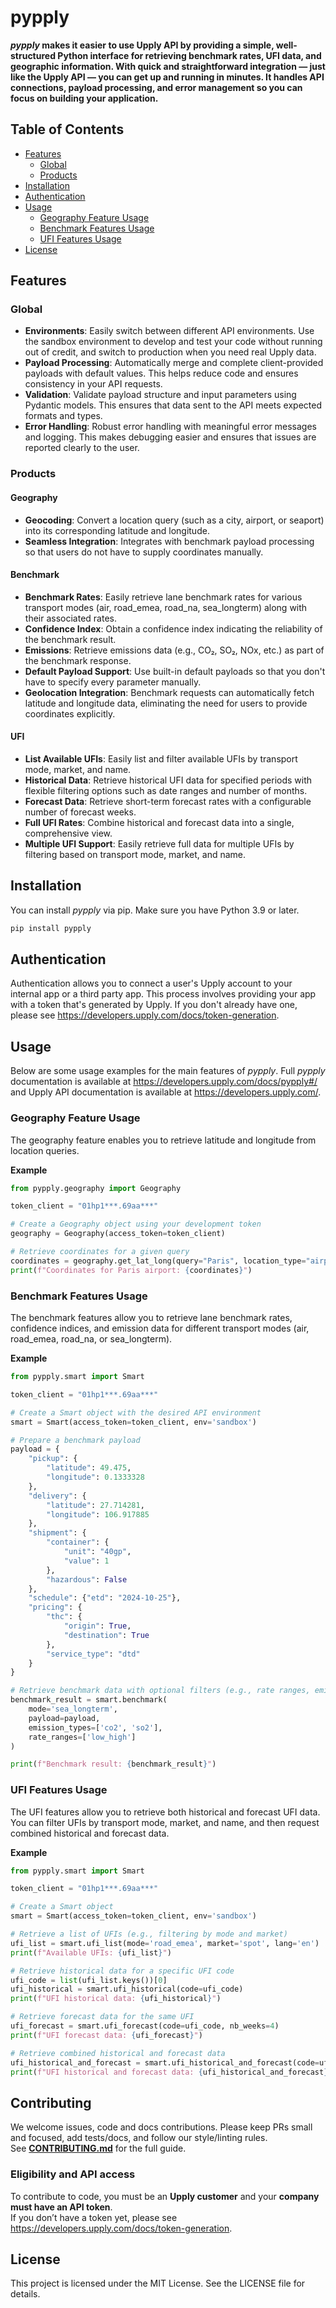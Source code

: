 # pypply

***pypply* makes it easier to use Upply API by providing a simple, well-structured Python interface for retrieving benchmark rates, UFI data, and geographic information. 
With quick and straightforward integration — just like the Upply API — you can get up and running in minutes.
It handles API connections, payload processing, and error management so you can focus on building your application.**

## Table of Contents

- [Features](#features)
  - [Global](#global)
  - [Products](#products)
- [Installation](#installation)
- [Authentication](#authentication)
- [Usage](#usage)
  - [Geography Feature Usage](#geography-feature-usage)
  - [Benchmark Features Usage](#benchmark-features-usage)
  - [UFI Features Usage](#ufi-features-usage)
- [License](#license)

## Features

### Global
- **Environments**: Easily switch between different API environments. Use the sandbox environment to develop and test your code without running out of credit, and switch to production when you need real Upply data.
- **Payload Processing**: Automatically merge and complete client-provided payloads with default values. This helps reduce code and ensures consistency in your API requests.
- **Validation**: Validate payload structure and input parameters using Pydantic models. This ensures that data sent to the API meets expected formats and types.
- **Error Handling**: Robust error handling with meaningful error messages and logging. This makes debugging easier and ensures that issues are reported clearly to the user.

### Products

#### Geography
- **Geocoding**: Convert a location query (such as a city, airport, or seaport) into its corresponding latitude and longitude.
- **Seamless Integration**: Integrates with benchmark payload processing so that users do not have to supply coordinates manually.

#### Benchmark
- **Benchmark Rates**: Easily retrieve lane benchmark rates for various transport modes (air, road_emea, road_na, sea_longterm) along with their associated rates.
- **Confidence Index**: Obtain a confidence index indicating the reliability of the benchmark result.
- **Emissions**: Retrieve emissions data (e.g., CO₂, SO₂, NOx, etc.) as part of the benchmark response.
- **Default Payload Support**: Use built-in default payloads so that you don't have to specify every parameter manually.
- **Geolocation Integration**: Benchmark requests can automatically fetch latitude and longitude data, eliminating the need for users to provide coordinates explicitly.

#### UFI
- **List Available UFIs**: Easily list and filter available UFIs by transport mode, market, and name.
- **Historical Data**: Retrieve historical UFI data for specified periods with flexible filtering options such as date ranges and number of months.
- **Forecast Data**: Retrieve short-term forecast rates with a configurable number of forecast weeks.
- **Full UFI Rates**: Combine historical and forecast data into a single, comprehensive view.
- **Multiple UFI Support**: Easily retrieve full data for multiple UFIs by filtering based on transport mode, market, and name.



## Installation
You can install *pypply* via pip. Make sure you have Python 3.9 or later.

```bash
pip install pypply
```

## Authentication
Authentication allows you to connect a user's Upply account to your internal app or a third party app. This process involves providing your app with a token that's generated by Upply.
If you don't already have one, please see https://developers.upply.com/docs/token-generation.

## Usage
Below are some usage examples for the main features of *pypply*. Full *pypply* documentation is available at https://developers.upply.com/docs/pypply#/ and Upply API documentation is available at https://developers.upply.com/.

### Geography Feature Usage
The geography feature enables you to retrieve latitude and longitude from location queries.

**Example**

```python
from pypply.geography import Geography

token_client = "01hp1***.69aa***"

# Create a Geography object using your development token
geography = Geography(access_token=token_client)

# Retrieve coordinates for a given query
coordinates = geography.get_lat_long(query="Paris", location_type="airport", country_code="FR")
print(f"Coordinates for Paris airport: {coordinates}")
```

### Benchmark Features Usage
The benchmark features allow you to retrieve lane benchmark rates, confidence indices, and emission data for different transport modes (air, road_emea, road_na, or sea_longterm).

**Example**

```python
from pypply.smart import Smart

token_client = "01hp1***.69aa***"

# Create a Smart object with the desired API environment
smart = Smart(access_token=token_client, env='sandbox')

# Prepare a benchmark payload
payload = {
    "pickup": {
        "latitude": 49.475,
        "longitude": 0.1333328
    },
    "delivery": {
        "latitude": 27.714281,
        "longitude": 106.917885
    },
    "shipment": {
        "container": {
            "unit": "40gp",
            "value": 1
        },
        "hazardous": False
    },
    "schedule": {"etd": "2024-10-25"},
    "pricing": {
        "thc": {
            "origin": True,
            "destination": True
        },
        "service_type": "dtd"
    }
}

# Retrieve benchmark data with optional filters (e.g., rate ranges, emission types)
benchmark_result = smart.benchmark(
    mode='sea_longterm',
    payload=payload,
    emission_types=['co2', 'so2'],
    rate_ranges=['low_high']
)

print(f"Benchmark result: {benchmark_result}")
```

### UFI Features Usage
The UFI features allow you to retrieve both historical and forecast UFI data. You can filter UFIs by transport mode, market, and name, and then request combined historical and forecast data.

**Example**

```python
from pypply.smart import Smart

token_client = "01hp1***.69aa***"

# Create a Smart object
smart = Smart(access_token=token_client, env='sandbox')

# Retrieve a list of UFIs (e.g., filtering by mode and market)
ufi_list = smart.ufi_list(mode='road_emea', market='spot', lang='en')
print(f"Available UFIs: {ufi_list}")

# Retrieve historical data for a specific UFI code
ufi_code = list(ufi_list.keys())[0]
ufi_historical = smart.ufi_historical(code=ufi_code)
print(f"UFI historical data: {ufi_historical}")

# Retrieve forecast data for the same UFI
ufi_forecast = smart.ufi_forecast(code=ufi_code, nb_weeks=4)
print(f"UFI forecast data: {ufi_forecast}")

# Retrieve combined historical and forecast data
ufi_historical_and_forecast = smart.ufi_historical_and_forecast(code=ufi_code)
print(f"UFI historical and forecast data: {ufi_historical_and_forecast}")
```

## Contributing

We welcome issues, code and docs contributions. Please keep PRs small and focused, add tests/docs, and follow our style/linting rules.  
See **[CONTRIBUTING.md](CONTRIBUTING.md)** for the full guide.

### Eligibility and API access

To contribute to code, you must be an **Upply customer** and your **company must have an API token**.  
If you don’t have a token yet, please see https://developers.upply.com/docs/token-generation.

## License
This project is licensed under the MIT License. See the LICENSE file for details.
